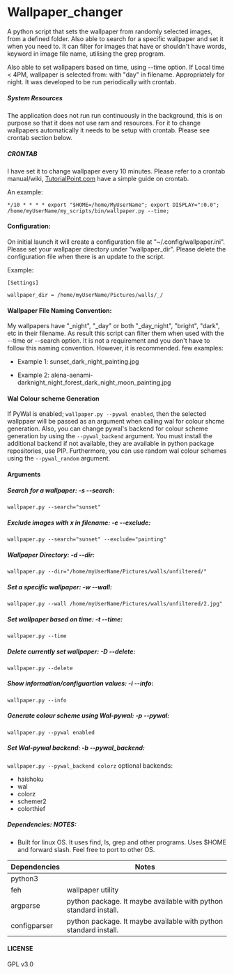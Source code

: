 # Wallpaper_changer
A python script that sets the wallpaper from randomly selected images, from a defined folder. Also able to search for a specific wallpaper and set it when you need to. It can filter for images that have or shouldn't have words, keyword in image file name, utilising the grep program. 

Also able to set wallpapers based on time, using --time option. If Local time &lt; 4PM, wallpaper is selected from: with "day" in filename. Appropriately for night. It was developed to be run periodically with crontab. 

##### System Resources
The application does not run run continuously in the background, this is on purpose so that it does not use ram and resources. For it to change wallpapers automatically it needs to be setup with crontab. Please see crontab section below. 

##### CRONTAB
I have set it to change wallpaper every 10 minutes. Please refer to a crontab manual/wiki, <a href="https://www.tutorialspoint.com/unix_commands/crontab.htm" target="_blank">TutorialPoint.com</a> have a simple guide on crontab.


An example:

`*/10 * * * * export "$HOME=/home/MyUserName"; export DISPLAY=":0.0"; /home/myUserName/my_scripts/bin/wallpaper.py --time;` 

#### Configuration:
On initial launch it will create a configuration file at "~/.config/wallpaper.ini". Please set your wallpaper directory under "wallpaper_dir". Please delete the configuration file when there is an update to the script.

Example:

`[Settings]`

`wallpaper_dir = /home/myUserName/Pictures/walls/_/`


#### Wallpaper File Naming Convention:
My wallpapers have "_night", "_day" or both "_day_night", "bright", "dark", etc in their filename. As result this script can filter them when used with the --time or --search option. It is not a requirement and you don't have to follow this naming convention. However, it is recommended.
few examples:

+ Example 1: sunset_dark_night_painting.jpg

+ Example 2: alena-aenami-darknight_night_forest_dark_night_moon_painting.jpg

#### Wal Colour scheme Generation
If PyWal is enabled; `wallpaper.py --pywal enabled`, then the selected wallppaer will be passed as an argument when calling wal for colour shcme generation. Also, you can change pywal's backend for colour scheme generation by using the `--pywal_backend` argument. You must install the additional backend if not available, they are available in python package repositories, use PIP. Furthermore, you can use random wal colour schemes using the `--pywal_random` argument.


#### Arguments

##### Search for a wallpaper: -s --search:
`wallpaper.py --search="sunset"`

##### Exclude images with x in filename: -e --exclude:
`wallpaper.py --search="sunset" --exclude="painting"`

##### Wallpaper Directory: -d --dir:
`wallpaper.py --dir="/home/myUserName/Pictures/walls/unfiltered/"`

##### Set a specific wallpaper: -w --wall:
`wallpaper.py --wall /home/myUserName/Pictures/walls/unfiltered/2.jpg"`

##### Set wallpaper based on time: -t --time:
`wallpaper.py --time`

##### Delete currently set wallpaper: -D --delete:
`wallpaper.py --delete`

##### Show information/configuartion values: -i --info:
`wallpaper.py --info`

##### Generate colour scheme using Wal-pywal: -p --pywal:
`wallpaper.py --pywal enabled`

##### Set Wal-pywal backend: -b --pywal_backend:
`wallpaper.py --pywal_backend colorz`
optional backends:
+ haishoku
+ wal
+ colorz
+ schemer2
+ colorthief


##### Dependencies:               NOTES:
+ Built for linux OS. It uses find, ls, grep and other programs. Uses $HOME and forward slash. Feel free to port to other OS.


| Dependencies  | Notes |
| ------------- | ------------- |
| python3 |  |
| feh  |  wallpaper utility |
| argparse | python package. It maybe available with python standard install. |
| configparser | python package. It maybe available with python standard install. |


#### LICENSE
GPL v3.0
